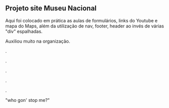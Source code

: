 

## Projeto site Museu Nacional

Aqui foi colocado em prática as aulas de formulários, links do Youtube e mapa do Maps, além da utilização de nav, footer, header ao invés de várias "div" espalhadas. 

Auxiliou muito na organização. 

.

.

.

.

.

"who gon' stop me?"
